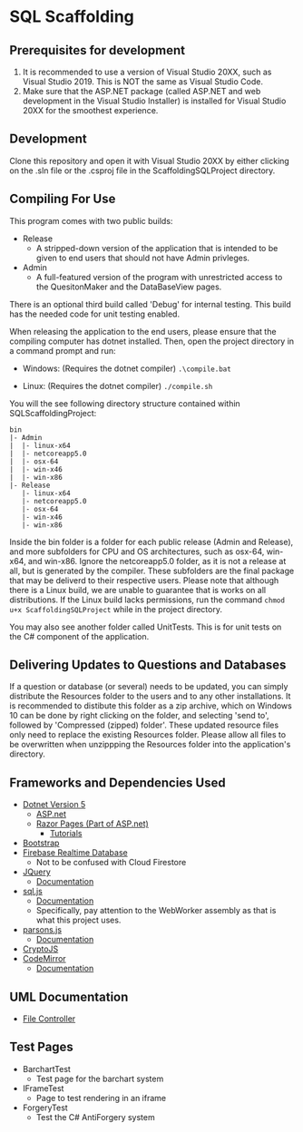 # SQL Scaffolding

## Prerequisites for development
1. It is recommended to use a version of Visual Studio 20XX, such as Visual Studio 2019. This is NOT the same as Visual Studio Code.
2. Make sure that the ASP.NET package (called ASP.NET and web development in the Visual Studio Installer) is installed for Visual Studio 20XX for the smoothest experience.

## Development
Clone this repository and open it with Visual Studio 20XX by either clicking on the .sln file or the .csproj file in the ScaffoldingSQLProject directory.

## Compiling For Use
This program comes with two public builds:
* Release
    - A stripped-down version of the application that is intended to be given to end users that should not have Admin privleges.
* Admin
    - A full-featured version of the program with unrestricted access to the QuesitonMaker and the DataBaseView pages.

There is an optional third build called 'Debug' for internal testing. This build has the needed code for unit testing enabled.

When releasing the application to the end users, please ensure that the compiling computer has dotnet installed. Then, open the project directory in a command prompt and run: 

* Windows: (Requires the dotnet compiler)
`.\compile.bat`

* Linux: (Requires the dotnet compiler)
`./compile.sh`

You will the see following directory structure contained within SQLScaffoldingProject:
```
bin
|- Admin
|  |- linux-x64
|  |- netcoreapp5.0
|  |- osx-64
|  |- win-x46
|  |- win-x86
|- Release
   |- linux-x64
   |- netcoreapp5.0
   |- osx-64
   |- win-x46
   |- win-x86
```
Inside the bin folder is a folder for each public release (Admin and Release), and more subfolders for CPU and OS architectures, such as osx-64, win-x64, and win-x86. Ignore the netcoreapp5.0 folder, as it is not a release at all, but is generated by the compiler. These subfolders are the final package that may be deliverd to their respective users. Please note that although there is a Linux build, we are unable to guarantee that is works on all distributions. If the Linux build lacks permissions, run the command ```chmod u+x ScaffoldingSQLProject``` while in the project directory.

You may also see another folder called UnitTests. This is for unit tests on the C# component of the application.

## Delivering Updates to Questions and Databases

If a question or database (or several) needs to be updated, you can simply distribute the Resources folder to the users and to any other installations. It is recommended to distibute this folder as a zip archive, which on Windows 10 can be done by right clicking on the folder, and selecting 'send to', followed by 'Compressed (zipped) folder'. These updated resource files only need to replace the existing Resources folder. Please allow all files to be overwritten when unzippping the Resources folder into the application's directory.

## Frameworks and Dependencies Used
- [Dotnet Version 5](https://docs.microsoft.com/en-us/dotnet/core/introduction)
    * [ASP.net](https://docs.microsoft.com/en-us/aspnet/core/?view=aspnetcore-5.0)
    * [Razor Pages (Part of ASP.net)](https://docs.microsoft.com/en-us/aspnet/core/tutorials/razor-pages/?view=aspnetcore-5.0)
        - [Tutorials](https://docs.microsoft.com/en-us/aspnet/core/tutorials/razor-pages/razor-pages-start?view=aspnetcore-5.0&tabs=visual-studio) 
- [Bootstrap](https://getbootstrap.com/)
- [Firebase Realtime Database](https://firebase.google.com/docs/database/)
    * Not to be confused with Cloud Firestore
- [JQuery](https://jquery.com/)
	* [Documentation](https://api.jquery.com/)
- [sql.js](https://sql.js.org/#/)
	* [Documentation](https://sql.js.org/documentation/)
	* Specifically, pay attention to the WebWorker assembly as that is what this project uses.
- [parsons.js](http://js-parsons.github.io/)
	* [Documentation](https://getbootstrap.com/docs/5.1/getting-started/introduction/)
- [CryptoJS](https://cryptojs.gitbook.io/docs/)
- [CodeMirror](https://codemirror.net/)
	* [Documentation](https://codemirror.net/doc/manual.html)

## UML Documentation
- [File Controller](Controllers/FileController/UML/FILECONTROLLER_UML.md)

## Test Pages
- BarchartTest
	* Test page for the barchart system
- IFrameTest
	* Page to test rendering in an iframe
- ForgeryTest
	*  Test the C# AntiForgery system
